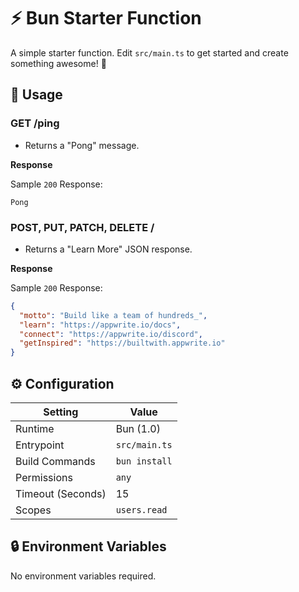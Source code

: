 # ⚡ Bun Starter Function

A simple starter function. Edit `src/main.ts` to get started and create something awesome! 🚀

## 🧰 Usage

### GET /ping

- Returns a "Pong" message.

**Response**

Sample `200` Response:

```text
Pong
```

### POST, PUT, PATCH, DELETE /

- Returns a "Learn More" JSON response.

**Response**

Sample `200` Response:

```json
{
  "motto": "Build like a team of hundreds_",
  "learn": "https://appwrite.io/docs",
  "connect": "https://appwrite.io/discord",
  "getInspired": "https://builtwith.appwrite.io"
}
```

## ⚙️ Configuration

| Setting           | Value         |
| ----------------- | ------------- |
| Runtime           | Bun (1.0)     |
| Entrypoint        | `src/main.ts` |
| Build Commands    | `bun install` |
| Permissions       | `any`         |
| Timeout (Seconds) | 15            |
| Scopes            | `users.read`  |

## 🔒 Environment Variables

No environment variables required.
